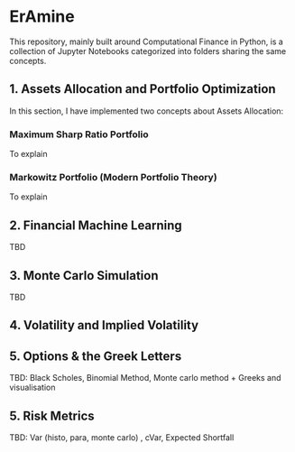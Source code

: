# ErAmine

This repository, mainly built around Computational Finance in Python, is a collection of Jupyter Notebooks categorized into folders sharing the same concepts.

## 1. Assets Allocation and Portfolio Optimization

In this section, I have implemented two concepts about Assets Allocation:
### Maximum Sharp Ratio Portfolio

To explain

### Markowitz Portfolio (Modern Portfolio Theory)

To explain

## 2. Financial Machine Learning

TBD

## 3. Monte Carlo Simulation

TBD

## 4. Volatility and Implied Volatility



## 5. Options & the Greek Letters

TBD: Black Scholes, Binomial Method, Monte carlo method + Greeks and visualisation

## 5. Risk Metrics

TBD: Var (histo, para, monte carlo) , cVar, Expected Shortfall
